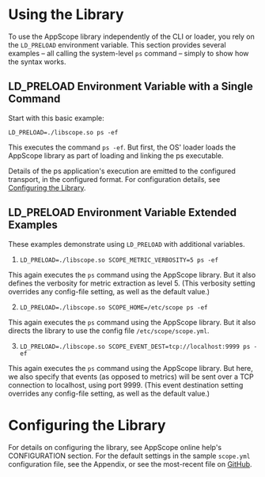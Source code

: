 # Using the Library

To use the AppScope library independently of the CLI or loader, you rely on the `LD_PRELOAD` environment variable. This section provides several examples – all calling the system-level `ps` command – simply to show how the syntax works.

## LD_PRELOAD Environment Variable with a Single Command

Start with this basic example:

`LD_PRELOAD=./libscope.so ps -ef`

This executes the command `ps -ef`. But first, the OS' loader loads the AppScope library as part of loading and linking the ps executable.

Details of the ps application's execution are emitted to the configured transport, in the configured format. For configuration details, see [Configuring the Library](#configuring).

## LD_PRELOAD Environment Variable Extended Examples

These examples demonstrate using `LD_PRELOAD` with additional variables.

1. `LD_PRELOAD=./libscope.so SCOPE_METRIC_VERBOSITY=5 ps -ef`

This again executes the `ps` command using the AppScope library. But it also defines the verbosity for metric extraction as level 5. (This verbosity setting overrides any config-file setting, as well as the default value.)

2. `LD_PRELOAD=./libscope.so SCOPE_HOME=/etc/scope ps -ef`

This again executes the `ps` command using the AppScope library. But it also directs the library to use the config file `/etc/scope/scope.yml`.

3. `LD_PRELOAD=./libscope.so SCOPE_EVENT_DEST=tcp://localhost:9999 ps -ef`

This again executes the `ps` command using the AppScope library. But here, we also specify that events (as opposed to metrics) will be sent over a TCP connection to localhost, using port 9999. (This event destination setting overrides any config-file setting, as well as the default value.)

# <span id="configuring"> Configuring the Library </span>

For details on configuring the library, see AppScope online help's CONFIGURATION section. For the default settings in the sample `scope.yml` configuration file, see the <link>Appendix</link>, or see the most-recent file on [GitHub](<[https://github.com/criblio/appscope/blob/master/conf/scope.yml](https://github.com/criblio/appscope/blob/master/conf/scope.yml)>).
